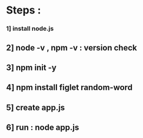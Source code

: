 # Steps :
### 1] install node.js 
## 2] node -v , npm -v : version check
## 3] npm init -y
## 4] npm install figlet random-word
## 5] create app.js
## 6] run : node app.js

